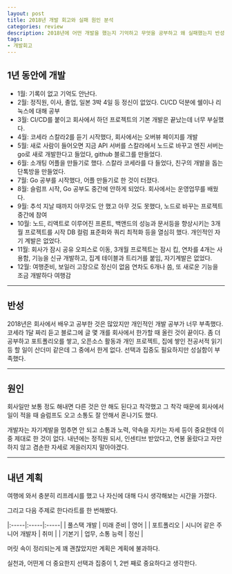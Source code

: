 ```yaml
---
layout: post
title: 2018년 개발 회고와 실패 원인 분석
categories: review
description: 2018년에 어떤 개발을 했는지 기억하고 무엇을 공부하고 왜 실패했는지 반성한다.
tags:
- 개발회고
---
```


## 1년 동안에 개발

* 1월: 기록이 없고 기억도 안난다.
* 2월: 정직원, 이사, 졸업, 일본 3박 4일 등 정신이 없었다.  CI/CD 덕분에 쉘이나 리눅스에 대해 공부
* 3월: CI/CD를 붙이고 회사에서 하던 프로젝트의 기본 개발은 끝났는데 너무 부실했다.
* 4월: 코세라 스칼라2를 듣기 시작했다, 회사에서는 오버뷰 페이지를 개발
* 5월: 새로 사람이 들어오면 지금 API 서버를 스칼라에서 노드로 바꾸고 엔진 서버는 go로 새로 개발한다고 들었다, github 블로그를 만들었다.
* 6월: 소개팅 어플을 만들기로 했다. 스칼라 코세라를 다 들었다, 친구의 개발을 돕는 단톡방을 만들었다.
* 7월: Go 공부를 시작했다, 어플 만들기로 한 것이 터졌다.
* 8월: 슬럼프 시작, Go 공부도 중간에 안하게 되었다. 회사에서는 운영업무를 배웠다.
* 9월: 추석 지날 때까지 아무것도 안 했고 아무 것도 못했다, 노드로 바꾸는 프로젝트 중간에 참여
* 10월: 노드, 리액트로  이루어진 프론트, 백앤드의 성능과 문서등을 향상시키는 3개월 프로젝트를 시작 DB 컬럼 표준화와 쿼리 최적화 등을 열심히 했다. 개인적인 자기 계발은 없었다.
* 11월: 회사가 잠시 공유 오피스로 이동, 3개월 프로젝트는 잠시 킵, 연차를 4개는 사용함, 기능을 신규 개발하고, 집계 테이블과 트리거를 붙임, 자기계발은 없었다.
* 12월: 여행준비, 보일러 고장으로 정신이 없음 연차도 6개나 씀, 또 새로운 기능을 조금 개발하다 여행감

---

## 반성

2018년은 회사에서 배우고 공부한 것은 많았지만 개인적인 개발 공부가 너무 부족했다. 코세라 1달 짜리 듣고 블로그에 글 몇 개를 회사에서 한가할 때 올린 것이 끝이다. 좀 더 공부하고 포트폴리오를 쌓고, 오픈소스 활동과 개인 프로젝트, 집에 쌓인 전공서적 읽기 등 할 일이 산더미 같은데 그 중에서 한게 없다. 선택과 집중도 필요하지만 성실함이 부족했다.

----
## 원인

회사일만 보통 정도 해내면 다른 것은 안 해도 된다고 착각했고 그 착각 때문에 회사에서 일이 적을 때 슬럼프도 오고 소통도 잘 안해서 혼나기도 했다.

개발자는 자기계발을 멈추면 안 되고 소통과 노력, 약속을 지키는 자세 등이 중요한데 이중 제대로 한 것이 없다. 내년에는 정직원 되서, 인센티브 받았다고, 연봉 올랐다고 자만하지 않고 겸손한 자세로 게을러지지 말아야겠다.

---
## 내년 계획

여행에 와서 충분히 리프레시를 했고 나 자신에 대해 다시 생각해보는 시간을 가졌다.

그리고 다음 주제로 한다라트를 한 번해봤다.

|:-----|:-----|:-----|
| 풀스택 개발 | 미래 준비 | 영어 |
| 포트폴리오 | 시니어 같은 주니어 개발자	| 취미 |
| 기본기	| 업무, 소통 능력 |	정신 |

머릿 속이 정리되는게 꽤 괜찮았지만 계획은 계획에 불과하다.

실천과, 어떤게 더 중요한지 선택과 집중이 1, 2번 째로 중요하다고 생각한다.